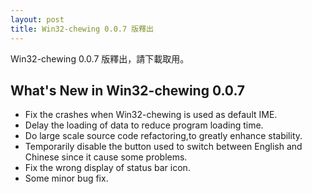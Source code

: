 ```yaml
---
layout: post
title: Win32-chewing 0.0.7 版釋出
---
```

Win32-chewing 0.0.7 版釋出，請下載取用。

What's New in Win32-chewing 0.0.7
----------------------------------------------------------
* Fix the crashes when Win32-chewing is used as default IME.
* Delay the loading of data to reduce program loading time.
* Do large scale source code refactoring,to greatly enhance stability.
* Temporarily disable the button used to switch between English and Chinese since it cause some problems.
* Fix the wrong display of status bar icon.
* Some minor bug fix.
